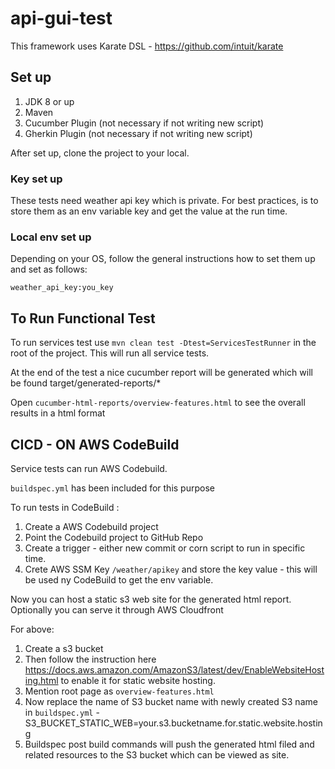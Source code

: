 # api-gui-test

This framework uses Karate DSL - https://github.com/intuit/karate

## Set up 

1. JDK 8 or up
2. Maven
3. Cucumber Plugin (not necessary if not writing new script)
4. Gherkin Plugin (not necessary if not writing new script)

After set up, clone the project to your local.  

### Key set up

These tests need weather api key which is private. For best practices, is to store them as an env variable key and get the value at the run time. 

### Local env set up 
Depending on your OS, follow the general instructions how to set them up and set as follows:

`weather_api_key:you_key`

## To Run Functional Test

To run services test use `mvn clean test -Dtest=ServicesTestRunner` in the root of the project. This will run all service tests.

At the end of the test a nice cucumber report will be generated which will be found target/generated-reports/*

Open `cucumber-html-reports/overview-features.html` to see the overall results in a html format

## CICD - ON AWS CodeBuild

Service tests can run AWS Codebuild. 

`buildspec.yml` has been included for this purpose 

To run tests in CodeBuild :
1. Create a AWS Codebuild project 
2. Point the Codebuild project to GitHub Repo 
3. Create a trigger - either new commit or corn script to run in specific time. 
4. Crete AWS SSM Key `/weather/apikey` and store the key value - this will be used ny CodeBuild to get the env variable.

Now you can host a static s3 web site for the generated html report. Optionally you can serve it through AWS Cloudfront 

For above:
1. Create a s3 bucket 
2. Then follow the instruction here https://docs.aws.amazon.com/AmazonS3/latest/dev/EnableWebsiteHosting.html to enable it for static website hosting. 
3. Mention root page as `overview-features.html`
4. Now replace the name of S3 bucket name with newly created S3 name in `buildspec.yml` - S3_BUCKET_STATIC_WEB=your.s3.bucketname.for.static.website.hosting
5. Buildspec post build commands will push the generated html filed and related resources to the S3 bucket which can be viewed as site.





